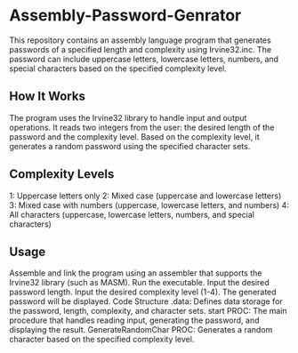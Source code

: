 # Assembly-Password-Genrator
This repository contains an assembly language program that generates passwords of a specified length and complexity using Irvine32.inc. The password can include uppercase letters, lowercase letters, numbers, and special characters based on the specified complexity level.

## How It Works
The program uses the Irvine32 library to handle input and output operations. It reads two integers from the user: the desired length of the password and the complexity level. Based on the complexity level, it generates a random password using the specified character sets.

## Complexity Levels
1: Uppercase letters only
2: Mixed case (uppercase and lowercase letters)
3: Mixed case with numbers (uppercase, lowercase letters, and numbers)
4: All characters (uppercase, lowercase letters, numbers, and special characters)
## Usage
Assemble and link the program using an assembler that supports the Irvine32 library (such as MASM).
Run the executable.
Input the desired password length.
Input the desired complexity level (1-4).
The generated password will be displayed.
Code Structure
.data: Defines data storage for the password, length, complexity, and character sets.
start PROC: The main procedure that handles reading input, generating the password, and displaying the result.
GenerateRandomChar PROC: Generates a random character based on the specified complexity level.
